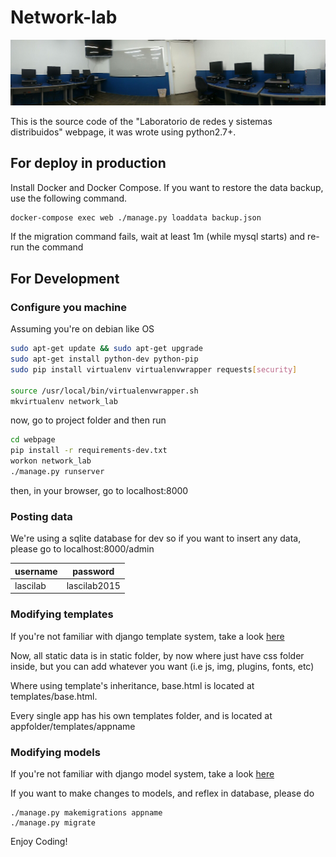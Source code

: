 # Network-lab
![](banner.jpg)

This is the source code of the "Laboratorio de redes y sistemas distribuidos" webpage, it was wrote using python2.7+.

## For deploy in production
Install Docker and Docker Compose. If you want to restore the data backup, use the following command.

```bash
docker-compose exec web ./manage.py loaddata backup.json
```

If the migration command fails, wait at least 1m (while mysql starts) and re-run the command

## For Development

### Configure you machine
Assuming you're on debian like OS

```bash
sudo apt-get update && sudo apt-get upgrade
sudo apt-get install python-dev python-pip
sudo pip install virtualenv virtualenvwrapper requests[security]

source /usr/local/bin/virtualenvwrapper.sh
mkvirtualenv network_lab
```

now, go to project folder and then run

```bash
cd webpage
pip install -r requirements-dev.txt
workon network_lab
./manage.py runserver
```

then, in your browser, go to localhost:8000

### Posting data
We're using a sqlite database for dev so if you want to insert any data, please go to localhost:8000/admin

| username |   password   |
|----------|--------------|
| lascilab | lascilab2015 |

### Modifying templates
If you're not familiar with django template system, take a look  [here](https://docs.djangoproject.com/en/1.8/topics/templates/)

Now, all static data is in static folder, by now where just have css folder inside, but you can add whatever you want (i.e js, img, plugins, fonts, etc)


Where using template's inheritance, base.html is located at templates/base.html.

Every single app has his own templates folder, and is located at appfolder/templates/appname

### Modifying models
If you're not familiar with django model system, take a look 
[here](https://docs.djangoproject.com/en/1.8/topics/db/models/)

If you want to make changes to models, and reflex in database, please do
```
./manage.py makemigrations appname
./manage.py migrate
```

Enjoy Coding!

